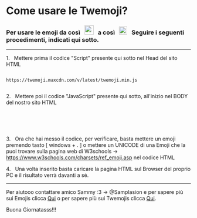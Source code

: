 <h1>Come usare le Twemoji?</h1>

<h3>Per usare le emoji da così &#160; <img ID="Emojipedia_joy_windows" CssClass="boostrap.min.css" src="https://emojipedia-us.s3.dualstack.us-west-1.amazonaws.com/thumbs/120/microsoft/309/face-with-tears-of-joy_1f602.png" type="image/png" style="height: 25px; max-width: 25px;" /> &#160; a così &#160; <img ID="Emojipedia_joy_windows" CssClass="boostrap.min.css" src="https://discord.com/assets/6201503f3aa918470a2190b36d1e196f.svg" type="image/svg" style="height: 22px; max-width: 22px;" /> &#160; Seguire i seguenti procedimenti, indicati qui sotto.</h3>

<hr />

<p>1. &#160; Mettere prima il codice "Script" presente qui sotto nel Head del sito HTML</p>

<pre><code class="language-markup">
https://twemoji.maxcdn.com/v/latest/twemoji.min.js

</pre></code>

<p>2. &#160; Mettere poi il codice "JavaScript" presente qui sotto, all'inizio nel BODY del nostro sito HTML</p>

<pre><code class="language-markup">
<script>
window.addEventListener('load', (event) => {
  twemoji.parse(document.body);
});
</script>
</pre></code>

<p>3. &#160; Ora che hai messo il codice, per verificare, basta mettere un emoji premendo tasto [ windows + . ] o mettere un UNICODE di una Emoji che la puoi trovare sulla pagina web di W3schools &#8594;	<a href="https://www.w3schools.com/charsets/ref_emoji.asp">https://www.w3schools.com/charsets/ref_emoji.asp</a> nel codice HTML</p>

<p>4. &#160; Una volta inserito basta caricare la pagina HTML sul Browser del proprio PC e il risultato verrà davanti a sé.</p>

<hr />

<p>Per aiutooo contattare amico Sammy :3 &#8594; @Samplasion e per sapere più sui Emojis clicca <a href="https://emojipedia.org/">Qui</a> o per sapere più sui Twemojis clicca <a href="https://twemoji.twitter.com/">Qui</a>.</p>

<p>Buona Giornatasss!!!</p>
